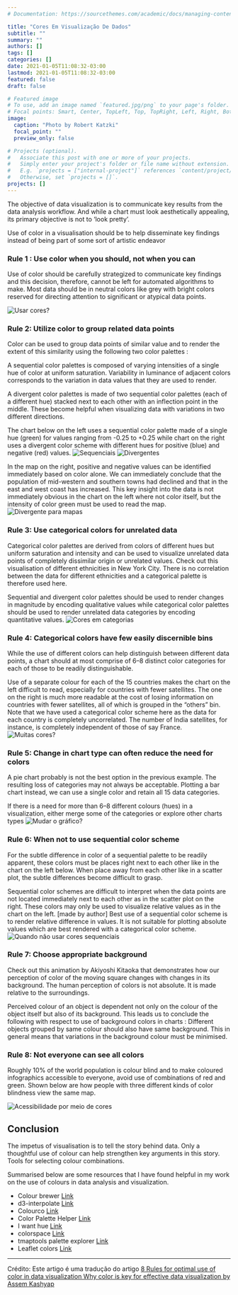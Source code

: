```yaml
---
# Documentation: https://sourcethemes.com/academic/docs/managing-content/

title: "Cores Em Visualização De Dados"
subtitle: ""
summary: ""
authors: []
tags: []
categories: []
date: 2021-01-05T11:08:32-03:00
lastmod: 2021-01-05T11:08:32-03:00
featured: false
draft: false

# Featured image
# To use, add an image named `featured.jpg/png` to your page's folder.
# Focal points: Smart, Center, TopLeft, Top, TopRight, Left, Right, BottomLeft, Bottom, BottomRight.
image:
  caption: "Photo by Robert Katzki"
  focal_point: ""
  preview_only: false

# Projects (optional).
#   Associate this post with one or more of your projects.
#   Simply enter your project's folder or file name without extension.
#   E.g. `projects = ["internal-project"]` references `content/project/deep-learning/index.md`.
#   Otherwise, set `projects = []`.
projects: []
---
```


The objective of data visualization is to communicate key results from the data analysis workflow. And while a chart must look aesthetically appealing, its primary objective is not to ‘look pretty’.

Use of color in a visualisation should be to help disseminate key findings instead of being part of some sort of artistic endeavor

### Rule 1 : Use color when you should, not when you can
Use of color should be carefully strategized to communicate key findings and this decision, therefore, cannot be left for automated algorithms to make. Most data should be in neutral colors like grey with bright colors reserved for directing attention to significant or atypical data points.

![Usar cores?](https://retaoliveira.github.io/relements/figures/cores/acolor.png)

### Rule 2: Utilize color to group related data points
Color can be used to group data points of similar value and to render the extent of this similarity using the following two color palettes :

A sequential color palettes is composed of varying intensities of a single hue of color at uniform saturation. Variability in luminance of adjacent colors corresponds to the variation in data values that they are used to render.


A divergent color palettes is made of two sequential color palettes (each of a different hue) stacked next to each other with an inflection point in the middle. These become helpful when visualizing data with variations in two different directions.

The chart below on the left uses a sequential color palette made of a single hue (green) for values ranging from -0.25 to +0.25 while chart on the right uses a divergent color scheme with different hues for positive (blue) and negative (red) values.
![Sequenciais](https://retaoliveira.github.io/relements/figures/cores/bcolor.png)
![Divergentes](https://retaoliveira.github.io/relements/figures/cores/ccolor.png)

In the map on the right, positive and negative values can be identified immediately based on color alone. We can immediately conclude that the population of mid-western and southern towns had declined and that in the east and west coast has increased. This key insight into the data is not immediately obvious in the chart on the left where not color itself, but the intensity of color green must be used to read the map.
![Divergente para mapas](https://retaoliveira.github.io/relements/figures/cores/dcolor.png)


### Rule 3: Use categorical colors for unrelated data
Categorical color palettes are derived from colors of different hues but uniform saturation and intensity and can be used to visualize unrelated data points of completely dissimilar origin or unrelated values. Check out this visualisation of different ethnicities in New York City. There is no correlation between the data for different ethnicities and a categorical palette is therefore used here.

Sequential and divergent color palettes should be used to render changes in magnitude by encoding qualitative values while categorical color palettes should be used to render unrelated data categories by encoding quantitative values.
![Cores em categorias](https://retaoliveira.github.io/relements/figures/cores/ecolor.png)


### Rule 4: Categorical colors have few easily discernible bins
While the use of different colors can help distinguish between different data points, a chart should at most comprise of 6–8 distinct color categories for each of those to be readily distinguishable.

Use of a separate colour for each of the 15 countries makes the chart on the left difficult to read, especially for countries with fewer satellites. The one on the right is much more readable at the cost of losing information on countries with fewer satellites, all of which is grouped in the “others” bin.
Note that we have used a categorical color scheme here as the data for each country is completely uncorrelated. The number of India satellites, for instance, is completely independent of those of say France.
![Muitas cores?](https://retaoliveira.github.io/relements/figures/cores/fcolor.png)



### Rule 5: Change in chart type can often reduce the need for colors
A pie chart probably is not the best option in the previous example. The resulting loss of categories may not always be acceptable. Plotting a bar chart instead, we can use a single color and retain all 15 data categories.

If there is a need for more than 6–8 different colours (hues) in a visualization, either merge some of the categories or explore other charts types
![Mudar o gráfico?](https://retaoliveira.github.io/relements/figures/cores/gcolor.png)


### Rule 6: When not to use sequential color scheme
For the subtle difference in color of a sequential palette to be readily apparent, these colors must be places right next to each other like in the chart on the left below. When place away from each other like in a scatter plot, the subtle differences become difficult to grasp.

Sequential color schemes are difficult to interpret when the data points are not located immediately next to each other as in the scatter plot on the right. These colors may only be used to visualize relative values as in the chart on the left. [made by author]
Best use of a sequential color scheme is to render relative difference in values. It is not suitable for plotting absolute values which are best rendered with a categorical color scheme.
![Quando não usar cores sequenciais](https://retaoliveira.github.io/relements/figures/cores/hcolor.png)

### Rule 7: Choose appropriate background
Check out this animation by Akiyoshi Kitaoka that demonstrates how our perception of color of the moving square changes with changes in its background. The human perception of colors is not absolute. It is made relative to the surroundings.

Perceived colour of an object is dependent not only on the colour of the object itself but also of its background. This leads us to conclude the following with respect to use of background colors in charts :
Different objects grouped by same colour should also have same background. This in general means that variations in the background colour must be minimised.

### Rule 8: Not everyone can see all colors
Roughly 10% of the world population is colour blind and to make coloured infographics accessible to everyone, avoid use of combinations of red and green. Shown below are how people with three different kinds of color blindness view the same map.

![Acessibilidade por meio de cores](https://retaoliveira.github.io/relements/figures/cores/icolor.png)


## Conclusion
The impetus of visualisation is to tell the story behind data. Only a thoughtful use of colour can help strengthen key arguments in this story.
Tools for selecting colour combinations.

Summarised below are some resources that I have found helpful in my work on the use of colours in data analysis and visualization.

+ Colour brewer [Link](https://colorbrewer2.org/#type=qualitative&scheme=Set3&n=6)
+ d3-interpolate [Link](https://github.com/d3/d3-interpolate)
+ Colourco [Link](https://colourco.de/)
+ Color Palette Helper [Link](https://vis4.net/palettes/#/9|d|00429d,96ffea,ffffe0|ffffe0,ff005e,93003a|1|1)
+ I want hue [Link](https://medialab.github.io/iwanthue/)
+ colorspace [Link](https://colorspace.r-forge.r-project.org/articles/colorspace.html)
+ tmaptools palette explorer [Link](https://cran.r-project.org/web/packages/tmap/vignettes/tmap-getstarted.html)
+ Leaflet colors [Link](https://rstudio.github.io/leaflet/colors.html)

---
Crédito: Este artigo é uma tradução do artigo [8 Rules for optimal use of color in data visualization Why color is key for effective data visualization by Assem Kashyap ](https://towardsdatascience.com/8-rules-for-optimal-use-of-color-in-data-visualization-b283ae1fc1e2)